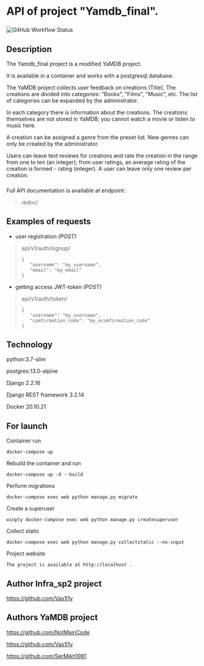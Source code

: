# API of project "Yamdb_final".

###
![GitHub Workflow Status](https://img.shields.io/github/actions/workflow/status/Vas1l1y/yamdb_final/.github/workflows/yamdb_workflow.yml/badge.svg)
## Description

The Yamdb_final project is a modified YaMDB project.

It is available in a container and works with a postgresql database.


The YaMDB project collects user feedback on creations (Title).
The creations are divided into categories: "Books", "Films", "Music", etc.
The list of categories can be expanded by the administrator.

In each category there is information about the creations.
The creations themselves are not stored in YaMDB;
you cannot watch a movie or listen to music here.

A creation can be assigned a genre from the preset list.
New genres can only be created by the administrator.

Users can leave text reviews for creations
and rate the creation in the range from one to ten (an integer);
from user ratings, an average rating of the creation is formed - rating (integer).
A user can leave only one review per creation.

###
Full API documentation is available at endpoint:
>redoc/

## Examples of requests

- user registration *(POST)*
>api/v1/auth/signup/ 
>```
>{
>    "username": "my_username",
>    "email": "my_email"
>}
>```

- getting access JWT-token *(POST)*
>api/v1/auth/token/ 
>```
>{
>    "username": "my_username",
>    "comfirmation_code": "my_ecomfirmation_code"
>}
>```

## Technology

python:3.7-slim

postgres:13.0-alpine

Django 2.2.16

Django REST framework 3.2.14

Docker 20.10.21

## For launch

Container run
```
docker-compose up
```

Rebuild the container and run
```
docker-compose up -d --build
```

Perform migrations
```
docker-compose exec web python manage.py migrate
```

Сreate a superuser
```
winpty docker-compose exec web python manage.py createsuperuser
```

Collect static
```
docker-compose exec web python manage.py collectstatic --no-input
```

Project website
```
The project is available at http://localhost .
```

## Author Infra_sp2 project

https://github.com/Vas1l1y


###


## Authors YaMDB project

https://github.com/NotMainCode

https://github.com/Vas1l1y

https://github.com/SerMikh1981

